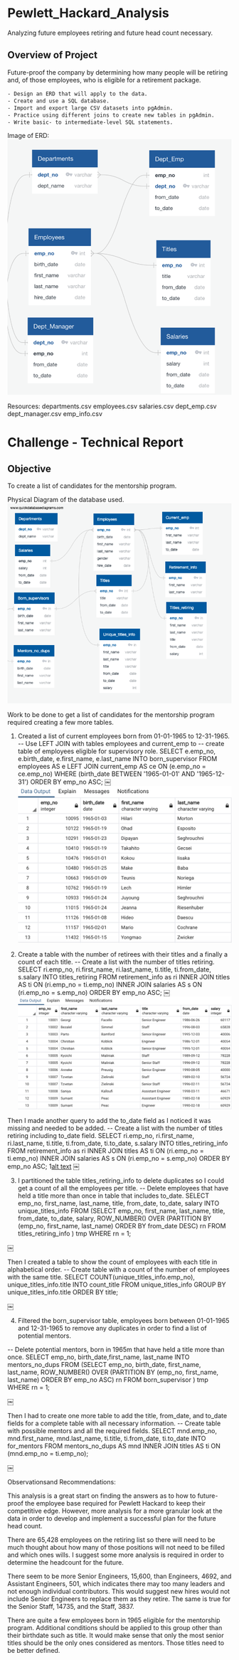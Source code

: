 # Pewlett_Hackard_Analysis
Analyzing future employees retiring and future head count necessary.

## Overview of Project
Future-proof the company by determining how many people will be retiring and, of those employees, who is eligible for a retirement package.

	- Design an ERD that will apply to the data.
	- Create and use a SQL database.
	- Import and export large CSV datasets into pgAdmin.
	- Practice using different joins to create new tables in pgAdmin.
	- Write basic- to intermediate-level SQL statements.

Image of ERD:
![alt text](https://github.com/Al-Huneidi/Pewlett_Hackard_Analysis/blob/master/EmployeeDB.png)

Resources:
departments.csv
employees.csv
salaries.csv
dept_emp.csv
dept_manager.csv
emp_info.csv


# Challenge - Technical Report

## Objective
To create a list of candidates for the mentorship program.

Physical Diagram of the database used.
![alt text](https://github.com/Al-Huneidi/Pewlett_Hackard_Analysis/blob/master/challenge_ERD.png)

Work to be done to get a list of candidates for the mentorship program required creating a few more tables.
1. Created a list of current employees born from 01-01-1965 to 12-31-1965.
-- Use LEFT JOIN with tables employees and current_emp to 
-- create table of employees eligible for supervisory role.
SELECT e.emp_no,
	   e.birth_date,
	   e.first_name,
	   e.last_name
INTO born_supervisor 
FROM employees AS e
LEFT JOIN current_emp AS ce
ON (e.emp_no = ce.emp_no)
WHERE (birth_date BETWEEN '1965-01-01' AND '1965-12-31')
ORDER BY emp_no ASC;
￼![alt text](https://github.com/Al-Huneidi/Pewlett_Hackard_Analysis/blob/master/screenshots/born_supervisor.png)

2. Create a table with the number of retirees with their titles and a finally a count of each title.
-- Create a list with the number of titles retiring.
SELECT ri.emp_no,
	   ri.first_name,
	   ri.last_name,
	   ti.title,
	   ti.from_date,
	   s.salary
INTO titles_retiring
FROM retirement_info as ri
INNER JOIN titles AS ti
ON (ri.emp_no = ti.emp_no)
INNER JOIN salaries AS s
ON (ri.emp_no = s.emp_no)
ORDER BY emp_no ASC;
￼![alt text](https://github.com/Al-Huneidi/Pewlett_Hackard_Analysis/blob/master/screenshots/titles_retiring.png)

Then I made another query to add the to_date field as I noticed it was missing and needed to be added.
-- Create a list with the number of titles retiring including to_date field.
SELECT ri.emp_no,
	   ri.first_name,
	   ri.last_name,
	   ti.title,
	   ti.from_date,
	   ti.to_date,
	   s.salary
INTO titles_retiring_info
FROM retirement_info as ri
INNER JOIN titles AS ti
ON (ri.emp_no = ti.emp_no)
INNER JOIN salaries AS s
ON (ri.emp_no = s.emp_no)
ORDER BY emp_no ASC;
1[alt text](https://github.com/Al-Huneidi/Pewlett_Hackard_Analysis/blob/master/screenshots/titles_retiring_info.png)
￼


3. I partitioned the table titles_retiring_info to delete duplicates so I could get a count of all the employees per title.
-- Delete employees that have held a title more than once in table that includes to_date.
SELECT emp_no, first_name, last_name, title, from_date, to_date, salary 
INTO unique_titles_info
FROM
  (SELECT emp_no, first_name, last_name, title, from_date, to_date, salary,
     ROW_NUMBER() OVER 
(PARTITION BY (emp_no, first_name, last_name) ORDER BY from_date DESC) rn
   FROM titles_retiring_info
  ) tmp WHERE rn = 1;

￼

Then I created a table to show the count of employees with each title in alphabetical order.
-- Create table with a count of the number of employees with the same title.
SELECT COUNT(unique_titles_info.emp_no), unique_titles_info.title 
INTO count_title
FROM unique_titles_info
GROUP BY unique_titles_info.title
ORDER BY title;

￼

4. Filtered the born_supervisor table, employees born between 01-01-1965 and 12-31-1965 to remove any duplicates in order to find a list of potential mentors.

-- Delete potential mentors, born in 1965m that have held a title more than once.
SELECT emp_no, birth_date,first_name, last_name 
INTO mentors_no_dups
FROM
  (SELECT emp_no, birth_date, first_name, last_name,
     ROW_NUMBER() OVER 
(PARTITION BY (emp_no, first_name, last_name) ORDER BY emp_no ASC) rn
   FROM born_supervisor
  ) tmp WHERE rn = 1;

￼

Then I had to create one more table to add the title, from_date, and to_date fields for a complete table with all necessary information.
-- Create table with possible mentors and all the required fields.
SELECT mnd.emp_no,
	   mnd.first_name,
	   mnd.last_name,
	   ti.title,
	   ti.from_date,
	   ti.to_date
INTO for_mentors
FROM mentors_no_dups AS mnd
INNER JOIN titles AS ti
ON (mnd.emp_no = ti.emp_no);

￼

Observationsand Recommendations:

This analysis is a great start on finding the answers as to how to future-proof the employee base required for Pewlett Hackard to keep their competitive edge. However, more analysis for a more granular look at the data in order to develop and implement a successful plan for the future head count.

 There are 65,428 employees on the retiring list so there will need to be much thought about how many of those positions will not need to be filled and which ones wills.  I suggest some more analysis is required in order to determine the headcount for the future.


There seem to be more Senior Engineers, 15,600, than Engineers, 4692, and Assistant Engineers, 501, which indicates there may too many leaders and not enough individual contributors.  This would suggest new hires would not include Senior Engineers to replace them as they retire.  The same is true for the Senior Staff, 14735, and the Staff, 3837.


There are quite a few employees born in 1965 eligible for the mentorship program.  Additional conditions should be applied to this group other than their birthdate such as title.  It would make sense that only the most senior titles should be the only ones considered as mentors.  Those titles need to be better defined.


